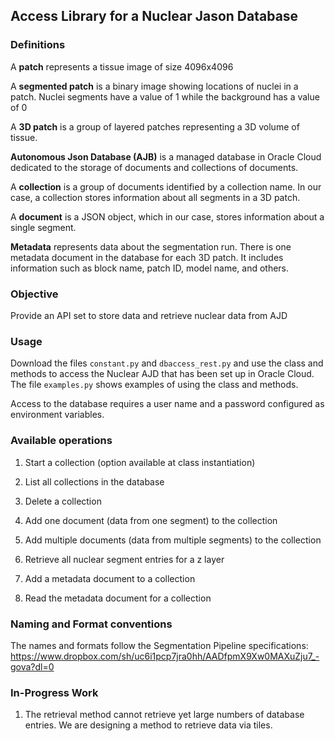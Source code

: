 ## Access Library for a Nuclear Jason Database

### Definitions
A **patch** represents a tissue image of size 4096x4096

A **segmented patch** is a binary image showing locations of nuclei 
in a patch. Nuclei segments have a value of 1 while the background has 
a value of 0

A **3D patch** is a group of layered patches representing a 3D volume 
of tissue.

**Autonomous Json Database (AJB)** is a managed database in Oracle Cloud 
dedicated to the storage of documents and collections of documents. 

A **collection** is a group of documents identified by a collection name. 
In our case, a collection stores information about all segments in a 3D patch.

A **document** is a JSON object, which in our case, stores information 
about a single segment. 

**Metadata** represents data about the segmentation run. There is one metadata 
document in the database for each 3D patch. It includes information 
such as block name, patch ID, model name, and others.

### Objective
Provide an API set to store data and retrieve nuclear data from AJD

### Usage
Download the files `constant.py` and `dbaccess_rest.py` and use the 
class and methods to access the Nuclear AJD that has been set up in 
Oracle Cloud. The file `examples.py` shows 
examples of using the class and methods.

Access to the database requires a user name and a password configured 
as environment variables.

### Available operations
1. Start a collection (option available at class instantiation)

2. List all collections in the database

3. Delete a collection

4. Add one document (data from one segment) to the collection

5. Add multiple documents (data from multiple segments) to the collection

6. Retrieve all nuclear segment entries for a z layer

7. Add a metadata document to a collection

8. Read the metadata document for a collection

### Naming and Format conventions

The names and formats follow the Segmentation Pipeline specifications: 
https://www.dropbox.com/sh/uc6i1pcp7jra0hh/AADfpmX9Xw0MAXuZju7_-gova?dl=0

### In-Progress Work

1. The retrieval method cannot retrieve yet large numbers of 
database entries. We are designing a method to retrieve data
   via tiles.




